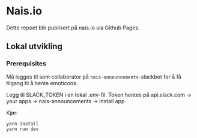 # Nais.io
Dette repoet blir publisert på nais.io via Github Pages.

## Lokal utvikling
### Prerequisites
Må legges til som collaborator på `nais-announcements`-slackbot for å få tilgang til å hente emoticons.

Legg til SLACK_TOKEN i en lokal .env-fil.
Token hentes på api.slack.com -> your apps -> nais-announcements -> install app

Kjør:
```
yarn install
yarn run dev
```
